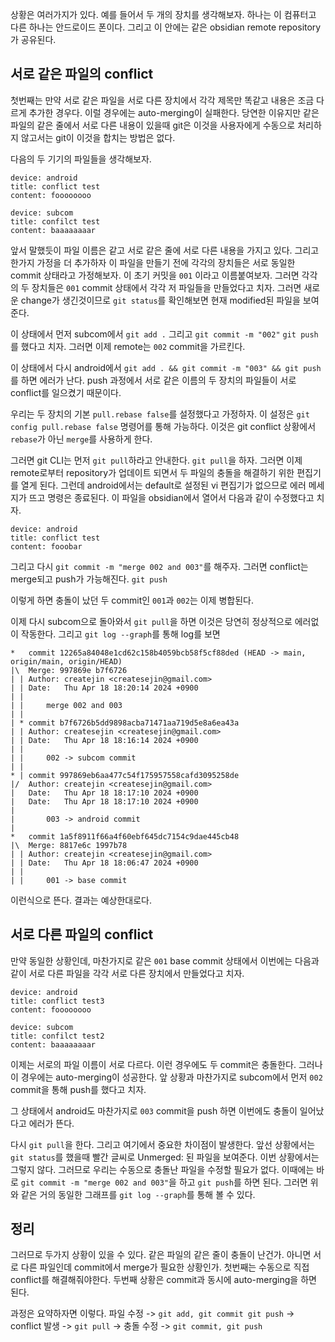 상황은 여러가지가 있다. 예를 들어서 두 개의 장치를 생각해보자. 하나는 이 컴퓨터고 다른 하나는 안드로이드 폰이다. 그리고 이 안에는 같은 obsidian remote repository가 공유된다.

## 서로 같은 파일의 conflict
첫번째는 만약 서로 같은 파일을 서로 다른 장치에서 각각 제목만 똑같고 내용은 조금 다르게 추가한 경우다. 이럴 경우에는 auto-merging이 실패한다. 당연한 이유지만 같은 파일의 같은 줄에서 서로 다른 내용이 있을때 git은 이것을 사용자에게 수동으로 처리하지 않고서는 git이 이것을 합치는 방법은 없다. 

다음의 두 기기의 파일들을 생각해보자.
```
device: android
title: conflict test
content: foooooooo

device: subcom
title: confilct test
content: baaaaaaaar
```
앞서 말했듯이 파일 이름은 같고 서로 같은 줄에 서로 다른 내용을 가지고 있다. 그리고 한가지 가정을 더 추가하자 이 파일을 만들기 전에 각각의 장치들은 서로 동일한 commit 상태라고 가정해보자. 이 초기 커밋을 `001` 이라고 이름붙여보자. 그러면 각각의 두 장치들은 `001` commit 상태에서 각각 저 파일들을 만들었다고 치자. 그러면 새로운 change가 생긴것이므로 `git status`를 확인해보면 현재 modified된 파일을 보여준다.

이 상태에서 먼저 subcom에서 `git add .` 그리고 `git commit -m "002"` `git push`를 했다고 치자.
그러면 이제 remote는 `002` commit을 가르킨다.

이 상태에서 다시 android에서 `git add . && git commit -m "003" && git push`를 하면 에러가 난다. push 과정에서 서로 같은 이름의 두 장치의 파일들이 서로 conflict를 일으켰기 때문이다.

우리는 두 장치의 기본 `pull.rebase false`를 설정했다고 가정하자. 이 설정은
`git config pull.rebase false` 명령어를 통해 가능하다. 이것은 git conflict 상황에서 `rebase`가 아닌 `merge`를 사용하게 한다. 

그러면 git CLI는 먼저 `git pull`하라고 안내한다. `git pull`을 하자. 그러면 이제 remote로부터 repository가 업데이트 되면서 두 파일의 충돌을 해결하기 위한 편집기를 열게 된다. 그런데 android에서는 default로 설정된 vi 편집기가 없으므로 에러 메세지가 뜨고 명령은 종료된다. 이 파일을 obsidian에서 열어서 다음과 같이 수정했다고 치자.
```
device: android
title: conflict test
content: fooobar
```
그리고 다시 `git commit -m "merge 002 and 003"`를 해주자. 그러면 conflict는 merge되고 push가 가능해진다. 
`git push`

이렇게 하면 충돌이 났던 두 commit인 `001`과 `002`는 이제 병합된다. 

이제 다시 subcom으로 돌아와서 `git pull`을 하면 이것은 당연히 정상적으로 에러없이 작동한다.
그리고 `git log --graph`를 통해 log를 보면 
```
*   commit 12265a84048e1cd62c158b4059bcb58f5cf88ded (HEAD -> main, origin/main, origin/HEAD)
|\  Merge: 997869e b7f6726
| | Author: createjin <createsejin@gmail.com>
| | Date:   Thu Apr 18 18:20:14 2024 +0900
| |
| |     merge 002 and 003
| |
| * commit b7f6726b5dd9898acba71471aa719d5e8a6ea43a
| | Author: createsejin <createsejin@gmail.com>
| | Date:   Thu Apr 18 18:16:14 2024 +0900
| |
| |     002 -> subcom commit
| |
* | commit 997869eb6aa477c54f175957558cafd3095258de
|/  Author: createjin <createsejin@gmail.com>
|   Date:   Thu Apr 18 18:17:10 2024 +0900
|   Date:   Thu Apr 18 18:17:10 2024 +0900
|
|       003 -> android commit
|
*   commit 1a5f8911f66a4f60ebf645dc7154c9dae445cb48
|\  Merge: 8817e6c 1997b78
| | Author: createjin <createsejin@gmail.com>
| | Date:   Thu Apr 18 18:06:47 2024 +0900
| |
| |     001 -> base commit
```
이런식으로 뜬다. 결과는 예상한대로다.

## 서로 다른 파일의 conflict
만약 동일한 상황인데, 마찬가지로 같은 `001` base commit 상태에서 이번에는 다음과 같이 서로 다른 파일을 각각 서로 다른 장치에서 만들었다고 치자.
```
device: android
title: conflict test3
content: foooooooo

device: subcom
title: confilct test2
content: baaaaaaaar
```
이제는 서로의 파일 이름이 서로 다르다. 이런 경우에도 두 commit은 충돌한다. 그러나 이 경우에는 auto-merging이 성공한다. 
앞 상황과 마찬가지로 subcom에서 먼저 `002` commit을 통해 push를 했다고 치자.

그 상태에서 android도 마찬가지로 `003` commit을 push 하면 이번에도 충돌이 일어났다고 에러가 뜬다.

다시 `git pull`을 한다. 그리고 여기에서 중요한 차이점이 발생한다.
앞선 상황에서는 `git status`를 했을때 빨간 글씨로 Unmerged: 된 파일을 보여준다. 이번 상황에서는 그렇지 않다. 그러므로 우리는 수동으로 충돌난 파일을 수정할 필요가 없다.
이때에는 바로 `git commit -m "merge 002 and 003"`을 하고 `git push`를 하면 된다.
그러면 위와 같은 거의 동일한 그래프를 `git log --graph`를 통해 볼 수 있다.

## 정리
그러므로 두가지 상황이 있을 수 있다. 같은 파일의 같은 줄이 충돌이 난건가. 아니면 서로 다른 파일인데 commit에서 merge가 필요한 상황인가. 첫번째는 수동으로 직접 conflict를 해결해줘야한다. 두번째 상황은 commit과 동시에 auto-merging을 하면 된다.

과정은 요약하자면 이렇다.
파일 수정 -> `git add, git commit git push` -> conflict 발생 -> `git pull` -> 충돌 수정 -> `git commit, git push`

